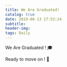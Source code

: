 ```yaml
---
title: We Are Graduated!
catalog: true
date: 2019-06-13 17:53:24
subtitle:
header-img:
tags: Daily
---
```


We Are Graduated ! 🎓

Ready to move on ! 💪